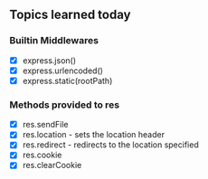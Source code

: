 ## Topics learned today

### Builtin Middlewares

- [x] express.json()
- [x] express.urlencoded()
- [x] express.static(rootPath)

### Methods provided to res

- [x] res.sendFile
- [x] res.location - sets the location header
- [x] res.redirect - redirects to the location specified
- [x] res.cookie
- [x] res.clearCookie
